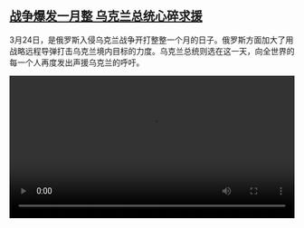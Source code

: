 <!--1648127832000-->
[战争爆发一月整 乌克兰总统心碎求援](https://www.dw.com/zh/%E6%88%98%E4%BA%89%E7%88%86%E5%8F%91%E4%B8%80%E6%9C%88%E6%95%B4%20%E4%B9%8C%E5%85%8B%E5%85%B0%E6%80%BB%E7%BB%9F%E5%BF%83%E7%A2%8E%E6%B1%82%E6%8F%B4/a-61247170)
------

<p>3月24日，是俄罗斯入侵乌克兰战争开打整整一个月的日子。俄罗斯方面加大了用战略远程导弹打击乌克兰境内目标的力度。乌克兰总统则选在这一天，向全世界的每一个人再度发出声援乌克兰的呼吁。</small></p><video src="https://tvdownloaddw-a.akamaihd.net/dwtv_video/flv/vdt_zh/2022/bchi220324_001_zelenskiy_01r_sd_sor.mp4" controls style="width:100%"></video>
